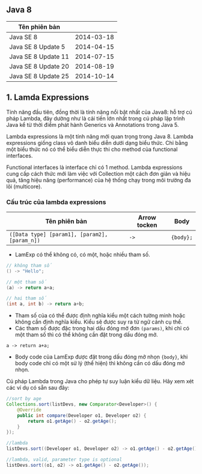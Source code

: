 ## Java 8

| Tên phiên bản       ||
| ------------------- | ---------- |
| Java SE 8           | 2014-03-18 |
| Java SE 8 Update 5  | 2014-04-15 |
| Java SE 8 Update 11 | 2014-07-15 |
| Java SE 8 Update 20 | 2014-08-19 |
| Java SE 8 Update 25 | 2014-10-14 |

## 1. Lamda Expressions
Tính năng đầu tiên, đồng thời là tính năng nổi bật nhất của Java8: hỗ trợ cú pháp Lambda,  đây dường như là cải tiến lớn nhất trong cú pháp lập trình Java kể từ thời điểm phát hành Generics  và Annotations trong Java 5.

Lambda expressions là một tính năng mới quan trọng trong Java 8. Lambda expressions giống class vô danh biểu diễn dưới dạng biểu thức. Chỉ bằng một biểu thức nó có thể biểu diễn thực thi cho method của functional interfaces. 

Functional interfaces là interface chỉ có 1 method. Lambda expressions cung cấp cách thức mới làm việc với Collection một cách đơn giản và hiệu quả, tăng hiệu năng (performance) của hệ thống chạy trong môi trường đa lõi (multicore).

### Cấu trúc của lambda expressions

| Tên phiên bản       | Arrow tocken | Body |
| ------------------- | ---------- | ---------- |
| `([Data type] [param1], [param2], [param_n])` | `->` | `{body};` |

- LamExp có thể không có, có một, hoặc nhiều tham số. 
```Java
// không tham số
() -> "Hello"; 

// một tham số
(a) -> return a+a;

// hai tham số
(int a, int b) -> return a+b;
```
- Tham số của có thể được định nghĩa kiểu một cách tường minh hoặc không cần định nghĩa kiểu. Kiểu sẽ được suy ra từ ngữ cảnh cụ thể.
- Các tham số được đặc trong hai dấu đóng mở đơn `(params)`, khi chỉ có một tham số thì có thể không cần đặt trong dấu đóng mở. 
```
a -> return a+a;
```
- Body code của LamExp được đặt trong dấu đóng mở nhọn `{body}`, khi body code chỉ có một sử lý (thể hiện) thì không cần có dấu đóng mở nhọn.

Cú pháp Lambda trong Java cho phép tự suy luận kiểu dữ liệu. Hãy xem xét các ví dụ có sẵn sau đây:

```Java
//sort by age
Collections.sort(listDevs, new Comparator<Developer>() {
	@Override
	public int compare(Developer o1, Developer o2) {
		return o1.getAge() - o2.getAge();
	}
});

//lambda
listDevs.sort((Developer o1, Developer o2) -> o1.getAge() - o2.getAge());

//lambda, valid, parameter type is optional
listDevs.sort((o1, o2) -> o1.getAge() - o2.getAge());
```
